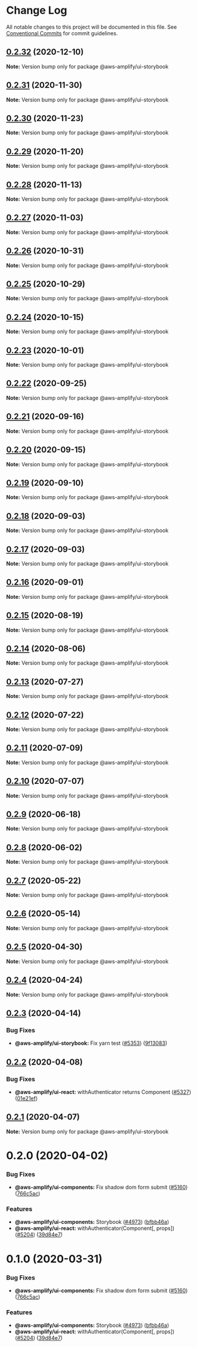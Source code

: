# Change Log

All notable changes to this project will be documented in this file.
See [Conventional Commits](https://conventionalcommits.org) for commit guidelines.

## [0.2.32](https://github.com/aws-amplify/amplify-js/compare/@aws-amplify/ui-storybook@0.2.31...@aws-amplify/ui-storybook@0.2.32) (2020-12-10)

**Note:** Version bump only for package @aws-amplify/ui-storybook





## [0.2.31](https://github.com/aws-amplify/amplify-js/compare/@aws-amplify/ui-storybook@0.2.30...@aws-amplify/ui-storybook@0.2.31) (2020-11-30)

**Note:** Version bump only for package @aws-amplify/ui-storybook





## [0.2.30](https://github.com/aws-amplify/amplify-js/compare/@aws-amplify/ui-storybook@0.2.29...@aws-amplify/ui-storybook@0.2.30) (2020-11-23)

**Note:** Version bump only for package @aws-amplify/ui-storybook





## [0.2.29](https://github.com/aws-amplify/amplify-js/compare/@aws-amplify/ui-storybook@0.2.28...@aws-amplify/ui-storybook@0.2.29) (2020-11-20)

**Note:** Version bump only for package @aws-amplify/ui-storybook





## [0.2.28](https://github.com/aws-amplify/amplify-js/compare/@aws-amplify/ui-storybook@0.2.27...@aws-amplify/ui-storybook@0.2.28) (2020-11-13)

**Note:** Version bump only for package @aws-amplify/ui-storybook





## [0.2.27](https://github.com/aws-amplify/amplify-js/compare/@aws-amplify/ui-storybook@0.2.26...@aws-amplify/ui-storybook@0.2.27) (2020-11-03)

**Note:** Version bump only for package @aws-amplify/ui-storybook





## [0.2.26](https://github.com/aws-amplify/amplify-js/compare/@aws-amplify/ui-storybook@0.2.25...@aws-amplify/ui-storybook@0.2.26) (2020-10-31)

**Note:** Version bump only for package @aws-amplify/ui-storybook





## [0.2.25](https://github.com/aws-amplify/amplify-js/compare/@aws-amplify/ui-storybook@0.2.24...@aws-amplify/ui-storybook@0.2.25) (2020-10-29)

**Note:** Version bump only for package @aws-amplify/ui-storybook





## [0.2.24](https://github.com/aws-amplify/amplify-js/compare/@aws-amplify/ui-storybook@0.2.23...@aws-amplify/ui-storybook@0.2.24) (2020-10-15)

**Note:** Version bump only for package @aws-amplify/ui-storybook





## [0.2.23](https://github.com/aws-amplify/amplify-js/compare/@aws-amplify/ui-storybook@0.2.22...@aws-amplify/ui-storybook@0.2.23) (2020-10-01)

**Note:** Version bump only for package @aws-amplify/ui-storybook





## [0.2.22](https://github.com/aws-amplify/amplify-js/compare/@aws-amplify/ui-storybook@0.2.21...@aws-amplify/ui-storybook@0.2.22) (2020-09-25)

**Note:** Version bump only for package @aws-amplify/ui-storybook





## [0.2.21](https://github.com/aws-amplify/amplify-js/compare/@aws-amplify/ui-storybook@0.2.20...@aws-amplify/ui-storybook@0.2.21) (2020-09-16)

**Note:** Version bump only for package @aws-amplify/ui-storybook





## [0.2.20](https://github.com/aws-amplify/amplify-js/compare/@aws-amplify/ui-storybook@0.2.19...@aws-amplify/ui-storybook@0.2.20) (2020-09-15)

**Note:** Version bump only for package @aws-amplify/ui-storybook





## [0.2.19](https://github.com/aws-amplify/amplify-js/compare/@aws-amplify/ui-storybook@0.2.18...@aws-amplify/ui-storybook@0.2.19) (2020-09-10)

**Note:** Version bump only for package @aws-amplify/ui-storybook





## [0.2.18](https://github.com/aws-amplify/amplify-js/compare/@aws-amplify/ui-storybook@0.2.17...@aws-amplify/ui-storybook@0.2.18) (2020-09-03)

**Note:** Version bump only for package @aws-amplify/ui-storybook





## [0.2.17](https://github.com/aws-amplify/amplify-js/compare/@aws-amplify/ui-storybook@0.2.16...@aws-amplify/ui-storybook@0.2.17) (2020-09-03)

**Note:** Version bump only for package @aws-amplify/ui-storybook





## [0.2.16](https://github.com/aws-amplify/amplify-js/compare/@aws-amplify/ui-storybook@0.2.15...@aws-amplify/ui-storybook@0.2.16) (2020-09-01)

**Note:** Version bump only for package @aws-amplify/ui-storybook





## [0.2.15](https://github.com/aws-amplify/amplify-js/compare/@aws-amplify/ui-storybook@0.2.14...@aws-amplify/ui-storybook@0.2.15) (2020-08-19)

**Note:** Version bump only for package @aws-amplify/ui-storybook





## [0.2.14](https://github.com/aws-amplify/amplify-js/compare/@aws-amplify/ui-storybook@0.2.13...@aws-amplify/ui-storybook@0.2.14) (2020-08-06)

**Note:** Version bump only for package @aws-amplify/ui-storybook





## [0.2.13](https://github.com/aws-amplify/amplify-js/compare/@aws-amplify/ui-storybook@0.2.12...@aws-amplify/ui-storybook@0.2.13) (2020-07-27)

**Note:** Version bump only for package @aws-amplify/ui-storybook





## [0.2.12](https://github.com/aws-amplify/amplify-js/compare/@aws-amplify/ui-storybook@0.2.11...@aws-amplify/ui-storybook@0.2.12) (2020-07-22)

**Note:** Version bump only for package @aws-amplify/ui-storybook





## [0.2.11](https://github.com/aws-amplify/amplify-js/compare/@aws-amplify/ui-storybook@0.2.10...@aws-amplify/ui-storybook@0.2.11) (2020-07-09)

**Note:** Version bump only for package @aws-amplify/ui-storybook





## [0.2.10](https://github.com/aws-amplify/amplify-js/compare/@aws-amplify/ui-storybook@0.2.9...@aws-amplify/ui-storybook@0.2.10) (2020-07-07)

**Note:** Version bump only for package @aws-amplify/ui-storybook





## [0.2.9](https://github.com/aws-amplify/amplify-js/compare/@aws-amplify/ui-storybook@0.2.8...@aws-amplify/ui-storybook@0.2.9) (2020-06-18)

**Note:** Version bump only for package @aws-amplify/ui-storybook





## [0.2.8](https://github.com/aws-amplify/amplify-js/compare/@aws-amplify/ui-storybook@0.2.7...@aws-amplify/ui-storybook@0.2.8) (2020-06-02)

**Note:** Version bump only for package @aws-amplify/ui-storybook





## [0.2.7](https://github.com/aws-amplify/amplify-js/compare/@aws-amplify/ui-storybook@0.2.6...@aws-amplify/ui-storybook@0.2.7) (2020-05-22)

**Note:** Version bump only for package @aws-amplify/ui-storybook





## [0.2.6](https://github.com/aws-amplify/amplify-js/compare/@aws-amplify/ui-storybook@0.2.5...@aws-amplify/ui-storybook@0.2.6) (2020-05-14)

**Note:** Version bump only for package @aws-amplify/ui-storybook





## [0.2.5](https://github.com/aws-amplify/amplify-js/compare/@aws-amplify/ui-storybook@0.2.4...@aws-amplify/ui-storybook@0.2.5) (2020-04-30)

**Note:** Version bump only for package @aws-amplify/ui-storybook





## [0.2.4](https://github.com/aws-amplify/amplify-js/compare/@aws-amplify/ui-storybook@0.2.3...@aws-amplify/ui-storybook@0.2.4) (2020-04-24)

**Note:** Version bump only for package @aws-amplify/ui-storybook





## [0.2.3](https://github.com/aws-amplify/amplify-js/compare/@aws-amplify/ui-storybook@0.2.2...@aws-amplify/ui-storybook@0.2.3) (2020-04-14)


### Bug Fixes

* **@aws-amplify/ui-storybook:** Fix yarn test ([#5353](https://github.com/aws-amplify/amplify-js/issues/5353)) ([9f13083](https://github.com/aws-amplify/amplify-js/commit/9f13083db80c43f15b77be9a504c6178faf85b46))





## [0.2.2](https://github.com/aws-amplify/amplify-js/compare/@aws-amplify/ui-storybook@0.2.1...@aws-amplify/ui-storybook@0.2.2) (2020-04-08)


### Bug Fixes

* **@aws-amplify/ui-react:** withAuthenticator returns Component ([#5327](https://github.com/aws-amplify/amplify-js/issues/5327)) ([01e21ef](https://github.com/aws-amplify/amplify-js/commit/01e21ef07ab5ba60f1f7a0bab73dbb83228b7987))





## [0.2.1](https://github.com/aws-amplify/amplify-js/compare/@aws-amplify/ui-storybook@0.2.0...@aws-amplify/ui-storybook@0.2.1) (2020-04-07)

**Note:** Version bump only for package @aws-amplify/ui-storybook





# 0.2.0 (2020-04-02)


### Bug Fixes

* **@aws-amplify/ui-components:** Fix shadow dom form submit ([#5160](https://github.com/aws-amplify/amplify-js/issues/5160)) ([766c5ac](https://github.com/aws-amplify/amplify-js/commit/766c5ac5bdcf22f772340f78f5d45790f3142b71))


### Features

* **@aws-amplify/ui-components:** Storybook ([#4973](https://github.com/aws-amplify/amplify-js/issues/4973)) ([bfbb46a](https://github.com/aws-amplify/amplify-js/commit/bfbb46af6be247a9aebd934e0f88227f621d7d8a))
* **@aws-amplify/ui-react:** withAuthenticator(Component[, props]) ([#5204](https://github.com/aws-amplify/amplify-js/issues/5204)) ([39d84e7](https://github.com/aws-amplify/amplify-js/commit/39d84e713dcbb1569877b299f251071fe1ceb3b1))





# 0.1.0 (2020-03-31)

### Bug Fixes

- **@aws-amplify/ui-components:** Fix shadow dom form submit ([#5160](https://github.com/aws-amplify/amplify-js/issues/5160)) ([766c5ac](https://github.com/aws-amplify/amplify-js/commit/766c5ac5bdcf22f772340f78f5d45790f3142b71))

### Features

- **@aws-amplify/ui-components:** Storybook ([#4973](https://github.com/aws-amplify/amplify-js/issues/4973)) ([bfbb46a](https://github.com/aws-amplify/amplify-js/commit/bfbb46af6be247a9aebd934e0f88227f621d7d8a))
- **@aws-amplify/ui-react:** withAuthenticator(Component[, props]) ([#5204](https://github.com/aws-amplify/amplify-js/issues/5204)) ([39d84e7](https://github.com/aws-amplify/amplify-js/commit/39d84e713dcbb1569877b299f251071fe1ceb3b1))
